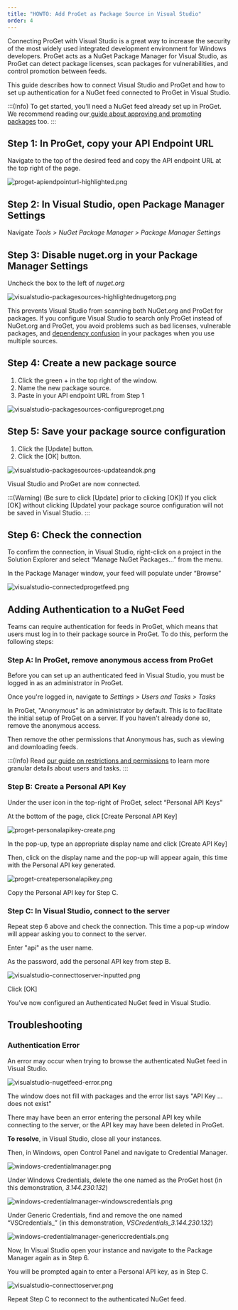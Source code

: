 ```yaml
---
title: "HOWTO: Add ProGet as Package Source in Visual Studio"
order: 4
---
```



Connecting ProGet with Visual Studio is a great way to increase the security of the most widely used integrated development environment for Windows developers. ProGet acts as a NuGet Package Manager for Visual Studio, as ProGet can detect package licenses, scan packages for vulnerabilities, and control promotion between feeds.

This guide describes how to connect Visual Studio and ProGet and how to set up authentication for a NuGet feed connected to ProGet in Visual Studio.

:::(Info)
To get started, you’ll need a NuGet feed already set up in ProGet. We recommend reading our[ guide about approving and promoting packages](/docs/proget/packages/package-promotion/proget-howto-promote-packages) too. 
:::

## Step 1: In ProGet, copy your API Endpoint URL

Navigate to the top of the desired feed and copy the API endpoint URL at the top right of the page.

![proget-apiendpointurl-highlighted.png](/resources/docs/proget-apiendpointurl-highlighted.png)

## Step 2: In Visual Studio, open Package Manager Settings

Navigate *Tools > NuGet Package Manager > Package Manager Settings*

## Step 3: Disable nuget.org in your Package Manager Settings

Uncheck the box to the left of *nuget.org*

![visualstudio-packagesources-highlightednugetorg.png](/resources/docs/visualstudio-packagesources-highlightednugetorg.png)

This prevents Visual Studio from scanning both NuGet.org and ProGet for packages. If you configure Visual Studio to search only ProGet instead of NuGet.org and ProGet, you avoid problems such as bad licenses, vulnerable packages, and [dependency confusion](https://blog.inedo.com/software-supply-chain-security/three-things) in your packages when you use multiple sources.

## Step 4: Create a new package source

1. Click the green + in the top right of the window.
2. Name the new package source. 
3. Paste in your API endpoint URL from Step 1

![visualstudio-packagesources-configureproget.png](/resources/docs/visualstudio-packagesources-configureproget.png)

## Step 5: Save your package source configuration

1. Click the  [Update] button.
2. Click the [OK] button.

![visualstudio-packagesources-updateandok.png](/resources/docs/visualstudio-packagesources-updateandok.png)

Visual Studio and ProGet are now connected.

:::(Warning) (Be sure to click [Update] prior to clicking [OK])
If you click [OK] without clicking [Update] your package source configuration will not be saved in Visual Studio.
:::

## Step 6: Check the connection

To confirm the connection, in Visual Studio, right-click on a project in the Solution Explorer and select “Manage NuGet Packages…” from the menu.

In the Package Manager window, your feed will populate under “Browse”

![visualstudio-connectedprogetfeed.png](/resources/docs/visualstudio-connectedprogetfeed.png)

## Adding Authentication to a NuGet Feed

Teams can require authentication for feeds in ProGet, which means that users must log in to their package source in ProGet. To do this, perform the following steps:

### Step A: In ProGet, remove anonymous access from ProGet

Before you can set up an authenticated feed in Visual Studio, you must be logged in as an administrator in ProGet.

Once you're logged in, navigate to *Settings > Users and Tasks > Tasks*

In ProGet, "Anonymous" is an administrator by default. This is to facilitate the initial setup of ProGet on a server. If you haven't already done so, remove the anonymous access.

Then remove the other permissions that Anonymous has, such as viewing and downloading feeds.

:::(Info) 
Read [our guide on restrictions and permissions](/docs/proget/administration-security/proget-howto-configure-permissions-and-restrictions-on-feeds) to learn more granular details about users and tasks. 
:::

### Step B: Create a Personal API Key

Under the user icon in the top-right of ProGet, select “Personal API Keys”

At the bottom of the page, click [Create Personal API Key]

![proget-personalapikey-create.png](/resources/docs/proget-personalapikey-create.png)

In the pop-up, type an appropriate display name and click [Create API Key]

Then, click on the display name and the pop-up will appear again, this time with the Personal API key generated.

![proget-createpersonalapikey.png](/resources/docs/proget-createpersonalapikey.png)

Copy the Personal API key for Step C.

### Step C: In Visual Studio, connect to the server

Repeat step 6 above and check the connection. This time a pop-up window will appear asking you to connect to the server.

Enter "api" as the user name.

As the password, add the personal API key from step B.

![visualstudio-connecttoserver-inputted.png](/resources/docs/visualstudio-connecttoserver-inputted.png)

Click [OK]

You’ve now configured an Authenticated NuGet feed in Visual Studio. 

## Troubleshooting
### Authentication Error

An error may occur when trying to browse the authenticated NuGet feed in Visual Studio.

![visualstudio-nugetfeed-error.png](/resources/docs/visualstudio-nugetfeed-error.png)

The window does not fill with packages and the error list says "API Key ... does not exist"

There may have been an error entering the personal API key while connecting to the server, or the API key may have been deleted in ProGet.

**To resolve**, in Visual Studio, close all your instances.

Then, in Windows, open Control Panel and navigate to Credential Manager.

![windows-credentialmanager.png](/resources/docs/windows-credentialmanager.png)

Under Windows Credentials, delete the one named as the ProGet host (in this demonstration, *3.144.230.132*)

![windows-credentialmanager-windowscredentials.png](/resources/docs/windows-credentialmanager-windowscredentials.png)

Under Generic Credentials, find and remove the one named “VSCredentials_<progethost>” (in this demonstration, *VSCredentials_3.144.230.132*)

![windows-credentialmanager-genericcredentials.png](/resources/docs/windows-credentialmanager-genericcredentials.png)

Now, In Visual Studio open your instance and navigate to the Package Manager again as in Step 6. 

You will be prompted again to enter a Personal API key, as in Step C. 

![visualstudio-connecttoserver.png](/resources/docs/visualstudio-connecttoserver.png)

Repeat Step C to reconnect to the authenticated NuGet feed. 

